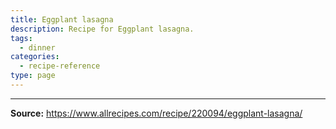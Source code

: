 ```yaml
---
title: Eggplant lasagna
description: Recipe for Eggplant lasagna.
tags:
  - dinner
categories:
  - recipe-reference
type: page
---
```


---

**Source:** <https://www.allrecipes.com/recipe/220094/eggplant-lasagna/>